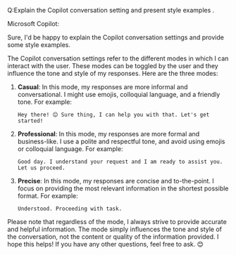 Q:Explain the Copilot conversation setting and present style examples .

Microsoft Copilot:

Sure, I'd be happy to explain the Copilot conversation settings and provide some style examples.

The Copilot conversation settings refer to the different modes in which I can interact with the user. These modes can be toggled by the user and they influence the tone and style of my responses. Here are the three modes:

1. **Casual**: In this mode, my responses are more informal and conversational. I might use emojis, colloquial language, and a friendly tone. For example:
    ```
    Hey there! 😊 Sure thing, I can help you with that. Let's get started!
    ```

2. **Professional**: In this mode, my responses are more formal and business-like. I use a polite and respectful tone, and avoid using emojis or colloquial language. For example:
    ```
    Good day. I understand your request and I am ready to assist you. Let us proceed.
    ```

3. **Precise**: In this mode, my responses are concise and to-the-point. I focus on providing the most relevant information in the shortest possible format. For example:
    ```
    Understood. Proceeding with task.
    ```

Please note that regardless of the mode, I always strive to provide accurate and helpful information. The mode simply influences the tone and style of the conversation, not the content or quality of the information provided. I hope this helps! If you have any other questions, feel free to ask. 😊

